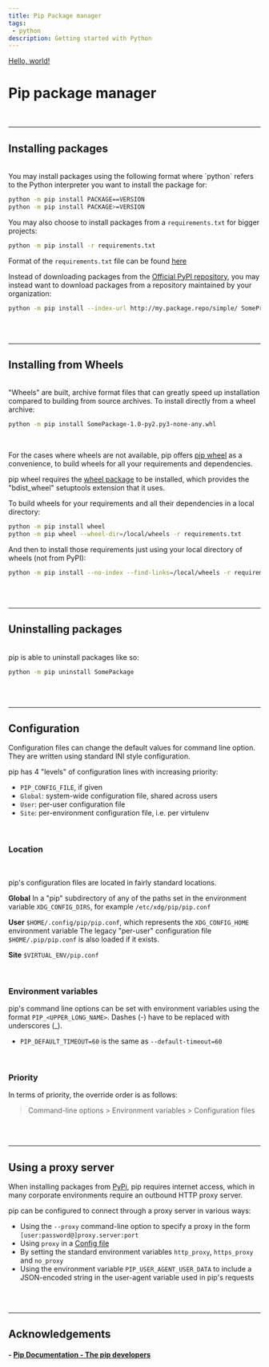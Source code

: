 ```yaml
---
title: Pip Package manager
tags: 
 - python
description: Getting started with Python
---
```


<a href="http://example.com/" target="_blank">Hello, world!</a>

# Pip package manager 

<br>

---

## Installing packages
<br>
You may install packages using the following format where `python` refers to the Python interpreter you want to install the package for:

```bash
python -m pip install PACKAGE==VERSION
python -m pip install PACKAGE>=VERSION
```

You may also choose to install packages from a `requirements.txt` for bigger projects:
```bash
python -m pip install -r requirements.txt
```
Format of the `requirements.txt` file can be found [here](https://pip.pypa.io/en/stable/reference/requirements-file-format/#requirements-file-format)

Instead of downloading packages from the [Official PyPI repository](https://pypi.org/), you may instead want to download packages from a repository maintained by your organization:
```bash
python -m pip install --index-url http://my.package.repo/simple/ SomeProject
```


<br><br>

---

## Installing from Wheels
<br>
"Wheels" are built, archive format files that can greatly speed up installation compared to building from source archives. 
To install directly from a wheel archive:

```bash
python -m pip install SomePackage-1.0-py2.py3-none-any.whl
```

<br>

For the cases where wheels are not available, pip offers [pip wheel](https://pip.pypa.io/en/stable/cli/pip_wheel/#pip-wheel) as a convenience, to build wheels for all your requirements and dependencies. 

pip wheel requires the [wheel package](https://pypi.org/project/wheel/) to be installed, which provides the "bdist_wheel" setuptools extension that it uses.

To build wheels for your requirements and all their dependencies in a local directory:
```bash
python -m pip install wheel
python -m pip wheel --wheel-dir=/local/wheels -r requirements.txt
```

And then to install those requirements just using your local directory of wheels (not from PyPI):
```bash
python -m pip install --no-index --find-links=/local/wheels -r requirements.txt
```

<br><br>

---

## Uninstalling packages
<br>
pip is able to uninstall packages like so:

```bash
python -m pip uninstall SomePackage
```

<br><br>

---

## Configuration
Configuration files can change the default values for command line option. They are written using standard INI style configuration.

pip has 4 "levels" of configuration lines with increasing priority:
- `PIP_CONFIG_FILE`, if given
- `Global`: system-wide configuration file, shared across users
- `User`: per-user configuration file
- `Site`: per-environment configuration file, i.e. per virtulenv

<br>

### Location
<br>

pip's configuration files are located in fairly standard locations.

**Global** 
In a "pip" subdirectory of any of the paths set in the environment variable `XDG_CONFIG_DIRS`, for example `/etc/xdg/pip/pip.conf`

**User** 
`$HOME/.config/pip/pip.conf`, which represents the `XDG_CONFIG_HOME` environment variable
The legacy "per-user" configuration file `$HOME/.pip/pip.conf` is also loaded if it exists.

**Site** 
`$VIRTUAL_ENV/pip.conf`

<br>

### Environment variables

pip's command line options can be set with environment variables using the format `PIP_<UPPER_LONG_NAME>`. Dashes (-) have to be replaced with underscores (_).

- `PIP_DEFAULT_TIMEOUT=60` is the same as `--default-timeout=60`

<br>

### Priority

In terms of priority, the override order is as follows:
> Command-line options > Environment variables > Configuration files 


<br><br>

---

## Using a proxy server
When installing packages from [PyPi](https://pypi.org/), pip requires internet access, which in many corporate environments require an outbound HTTP proxy server. 

pip can be configured to connect through a proxy server in various ways:
- Using the `--proxy` command-line option to specify a proxy in the form `[user:password@]proxy.server:port`
- Using `proxy` in a [Config file](https://pip.pypa.io/en/stable/user_guide/#config-file)
- By setting the standard environment variables `http_proxy`, `https_proxy` and `no_proxy`
- Using the environment variable `PIP_USER_AGENT_USER_DATA` to include a JSON-encoded string in the user-agent variable used in pip's requests






<br><br>

---

## Acknowledgements

#### - [Pip Documentation - The pip developers](https://pip.pypa.io/en/stable/user_guide/)


<br><br><br>